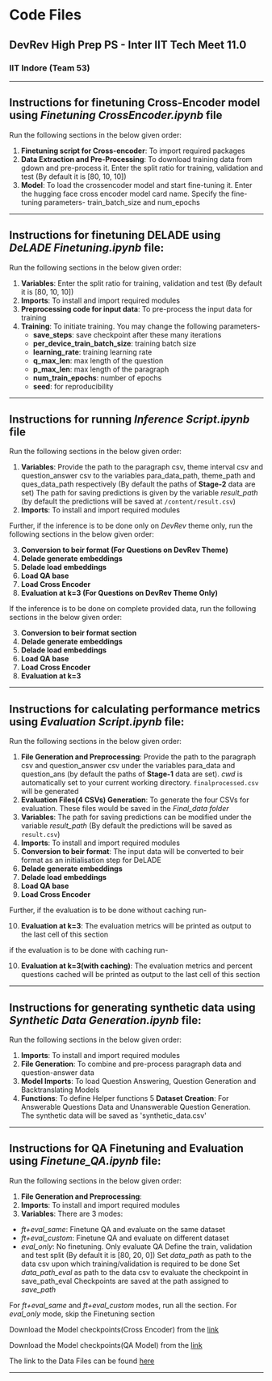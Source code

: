 # Code Files
## DevRev High Prep PS - Inter IIT Tech Meet 11.0
### IIT Indore (Team 53)

--- 

## **Instructions for finetuning Cross-Encoder model using *Finetuning CrossEncoder.ipynb* file**

Run the following sections in the below given order:
1. **Finetuning script for Cross-encoder**: To import required packages
2. **Data Extraction and Pre-Processing**: To download training data from gdown and pre-process it. Enter the split ratio for training, validation and test (By default it is [80, 10, 10])
3. **Model**: To load the crossencoder model and start fine-tuning it. Enter the hugging face cross encoder model card name. Specify the fine-tuning parameters- train_batch_size and num_epochs

---

## **Instructions for finetuning DELADE using *DeLADE Finetuning.ipynb* file:**

Run the following sections in the below given order:
1. **Variables**: Enter the split ratio for training, validation and test (By default it is [80, 10, 10])
2. **Imports**: To install and import required modules
3. **Preprocessing code for input data**: To pre-process the input data for training
4. **Training**: To initiate training. You may change the following parameters-
     * **save_steps**: save checkpoint after these many iterations
     * **per_device_train_batch_size**: training batch size
     * **learning_rate**: training learning rate
     * **q_max_len**: max length of the question
     * **p_max_len**: max length of the paragraph
     * **num_train_epochs**: number of epochs
     * **seed**: for reproducibility
     
---

## **Instructions for running *Inference Script.ipynb* file**

Run the following sections in the below given order:
1. **Variables**: Provide the path to the paragraph csv, theme interval csv and question_answer csv to the variables para_data_path, theme_path and ques_data_path respectively (By default the paths of **Stage-2** data are set)
The path for saving predictions is given by the variable *result_path* (by default the predictions will be saved at `/content/result.csv`)
2. **Imports**: To install and import required modules

Further, if the inference is to be done only on *DevRev* theme only, run the following sections in the below given order:

3. **Conversion to beir format (For Questions on DevRev Theme)**
4. **Delade generate embeddings**
5. **Delade load embeddings**
6. **Load QA base**
8. **Load Cross Encoder**
9. **Evaluation at k=3 (For Questions on DevRev Theme Only)**

If the inference is to be done on complete provided data, run the following sections in the below given order:

3. **Conversion to beir format section**
4. **Delade generate embeddings**
5. **Delade load embeddings**
6. **Load QA base**
7. **Load Cross Encoder**
8. **Evaluation at k=3**

---

## **Instructions for calculating performance metrics using *Evaluation Script.ipynb* file:**

Run the following sections in the below given order:
1. **File Generation and Preprocessing**: Provide the path to the paragraph csv and question_answer csv under the variables para_data and question_ans (by default the paths of **Stage-1** data are set). *cwd* is automatically set to your current working directory. `finalprocessed.csv` will be generated
2. **Evaluation Files(4 CSVs) Generation**: To generate the four CSVs for evaluation. These files would be saved in the *Final_data folder*
3. **Variables**: The path for saving predictions can be modified under the variable *result_path* (By default the predictions will be saved as `result.csv`)
4. **Imports**: To install and import required modules
5. **Conversion to beir format**: The input data will be converted to beir format as an initialisation step for DeLADE
6. **Delade generate embeddings**
7. **Delade load embeddings**
8. **Load QA base**
9. **Load Cross Encoder**

Further, if the evaluation is to be done without caching run-

10. **Evaluation at k=3**: The evaluation metrics will be printed as output to the last cell of this section

if the evaluation is to be done with caching run-

10. **Evaluation at k=3(with caching)**: The evaluation metrics and percent questions cached will be printed as output to the last cell of this section

---

## **Instructions for generating synthetic data using *Synthetic Data Generation.ipynb* file:**

Run the following sections in the below given order:
1. **Imports**: To install and import required modules
2. **File Generation**: To combine and pre-process paragraph data and question-answer data
3. **Model Imports**: To load Question Answering, Question Generation and Backtranslating Models
4. **Functions**: To define Helper functions
5 **Dataset Creation**: For Answerable Questions Data and Unanswerable Question Generation. The synthetic data will be saved as 'synthetic_data.csv'

---

## Instructions for QA Finetuning and Evaluation using *Finetune_QA.ipynb* file:

Run the following sections in the below given order:
1. **File Generation and Preprocessing**:
2. **Imports**: To install and import required modules
3. **Variables**: There are 3 modes:
- *ft+eval_same*: Finetune QA and evaluate on the same dataset
- *ft+eval_custom*: Finetune QA and evaluate on different dataset
- *eval_only*: No finetuning. Only evaluate QA
Define the train, validation and test split (By default it is [80, 20, 0])
Set *data_path* as path to the data csv upon which training/validation is required to be done
Set *data_path_eval* as path to the data csv to evaluate the checkpoint in save_path_eval
Checkpoints are saved at the path assigned to *save_path*

For *ft+eval_same* and *ft+eval_custom* modes, run all the section.
For *eval_only* mode, skip the Finetuning section

Download the Model checkpoints(Cross Encoder) from the [link](https://drive.google.com/drive/folders/1M0YSuwNUawHx51aeEaFXBpm56cklxOTS?usp=share_link)

Download the Model checkpoints(QA Model) from the [link](https://drive.google.com/drive/folders/1sSHApFT8JPFn9Wo5uHsYPaQxHLhf5F7M?usp=share_link)

The link to the Data Files can be found [here](https://drive.google.com/drive/folders/1nmBN7Dwmo125CvXp8Cav2SnwyaoBINxl?usp=share_link)

---
